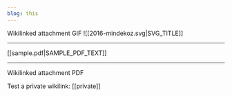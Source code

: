 ```yaml
---
blog: this
---
```

Wikilinked attachment GIF
![[2016-mindekoz.svg|SVG_TITLE]]

---
[[sample.pdf|SAMPLE_PDF_TEXT]]

---
Wikilinked attachment PDF

Test a private wikilink:
[[private]]